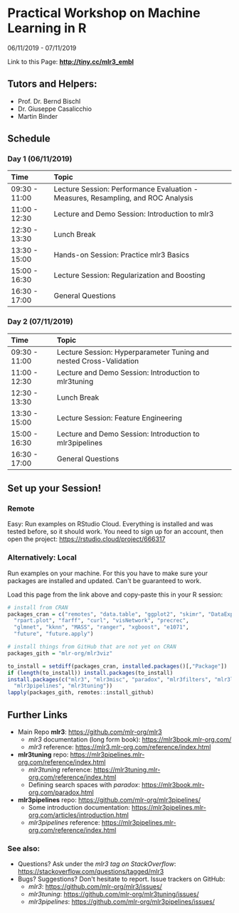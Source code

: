 # Practical Workshop on Machine Learning in R

06/11/2019 - 07/11/2019

Link to this Page: **http://tiny.cc/mlr3_embl**

## Tutors and Helpers:

- Prof. Dr. Bernd Bischl
- Dr. Giuseppe Casalicchio
- Martin Binder

## Schedule

### Day 1 (06/11/2019)

| Time | Topic                        |
| :-   | :---------------             |
| 09:30 - 11:00 | Lecture Session: Performance Evaluation - Measures, Resampling, and ROC Analysis |
| 11:00 - 12:30 | Lecture and Demo Session: Introduction to mlr3 |
| 12:30 - 13:30 | Lunch Break |
| 13:30 - 15:00 | Hands-on Session: Practice mlr3 Basics |
| 15:00 - 16:30 | Lecture Session: Regularization and Boosting |
| 16:30 - 17:00 | General Questions |

### Day 2 (07/11/2019)

| Time | Topic                        |
| :-   | :---------------             |
| 09:30 - 11:00 | Lecture Session: Hyperparameter Tuning and nested Cross-Validation |
| 11:00 - 12:30 | Lecture and Demo Session: Introduction to mlr3tuning |
| 12:30 - 13:30 | Lunch Break |
| 13:30 - 15:00 | Lecture Session: Feature Engineering |
| 15:00 - 16:30 | Lecture and Demo Session: Introduction to mlr3pipelines |
| 16:30 - 17:00 | General Questions |

## Set up your Session!

### Remote

Easy: Run examples on RStudio Cloud. Everything is installed and was tested before, so it should work. 
You need to sign up for an account, then open the project: https://rstudio.cloud/project/666317

### Alternatively: Local

Run examples on your machine. For this you have to make sure your packages are installed and updated. Can't be guaranteed to work.

Load this page from the link above and copy-paste this in your R session:

```r
# install from CRAN
packages_cran = c("remotes", "data.table", "ggplot2", "skimr", "DataExplorer",
  "rpart.plot", "farff", "curl", "visNetwork", "precrec",
  "glmnet", "kknn", "MASS", "ranger", "xgboost", "e1071",
  "future", "future.apply")

# install things from GitHub that are not yet on CRAN
packages_gith = "mlr-org/mlr3viz"

to_install = setdiff(packages_cran, installed.packages()[,"Package"])
if (length(to_install)) install.packages(to_install)
install.packages(c("mlr3", "mlr3misc", "paradox", "mlr3filters", "mlr3learners",
  "mlr3pipelines", "mlr3tuning"))
lapply(packages_gith, remotes::install_github)
```

## Further Links

- Main Repo **mlr3**: https://github.com/mlr-org/mlr3
  - *mlr3* documentation (long form book): https://mlr3book.mlr-org.com/
  - *mlr3* reference: https://mlr3.mlr-org.com/reference/index.html
- **mlr3tuning** repo: https://mlr3pipelines.mlr-org.com/reference/index.html
  - *mlr3tuning* reference: https://mlr3tuning.mlr-org.com/reference/index.html
  - Defining search spaces with *paradox*: https://mlr3book.mlr-org.com/paradox.html
- **mlr3pipelines** repo: https://github.com/mlr-org/mlr3pipelines/
  - Some introduction documentation: https://mlr3pipelines.mlr-org.com/articles/introduction.html
  - *mlr3pipelines* reference: <https://mlr3pipelines.mlr-org.com/reference/index.html>

### See also:
- Questions? Ask under the *mlr3 tag on StackOverflow*: https://stackoverflow.com/questions/tagged/mlr3
- Bugs? Suggestions? Don't hesitate to report. Issue trackers on GitHub:
  - *mlr3*: https://github.com/mlr-org/mlr3/issues/
  - *mlr3tuning*: https://github.com/mlr-org/mlr3tuning/issues/
  - *mlr3pipelines*: https://github.com/mlr-org/mlr3pipelines/issues/
